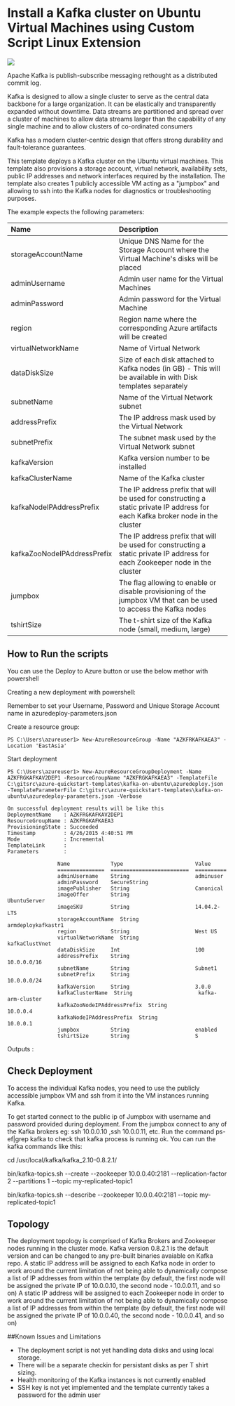 # Install a Kafka cluster on Ubuntu Virtual Machines using Custom Script Linux Extension

<a href="https://azuredeploy.net/" target="_blank">
    <img src="http://azuredeploy.net/deploybutton.png"/>
</a>

Apache Kafka is publish-subscribe messaging rethought as a distributed commit log.

Kafka is designed to allow a single cluster to serve as the central data backbone for a large organization. It can be elastically and transparently expanded without downtime. Data streams are partitioned and spread over a cluster of machines to allow data streams larger than the capability of any single machine and to allow clusters of co-ordinated consumers

Kafka has a modern cluster-centric design that offers strong durability and fault-tolerance guarantees.

This template deploys a Kafka cluster on the Ubuntu virtual machines. This template also provisions a storage account, virtual network, availability sets, public IP addresses and network interfaces required by the installation.
The template also creates 1 publicly accessible VM acting as a "jumpbox" and allowing to ssh into the Kafka nodes for diagnostics or troubleshooting purposes.

The example expects the following parameters:

| Name   | Description    |
|:--- |:---|
| storageAccountName  | Unique DNS Name for the Storage Account where the Virtual Machine's disks will be placed |
| adminUsername  | Admin user name for the Virtual Machines  |
| adminPassword  | Admin password for the Virtual Machine  |
| region | Region name where the corresponding Azure artifacts will be created |
| virtualNetworkName | Name of Virtual Network |
| dataDiskSize | Size of each disk attached to Kafka nodes (in GB) - This will be available in with Disk templates separately |
| subnetName | Name of the Virtual Network subnet |
| addressPrefix | The IP address mask used by the Virtual Network |
| subnetPrefix | The subnet mask used by the Virtual Network subnet |
| kafkaVersion | Kafka version number to be installed |
| kafkaClusterName | Name of the Kafka cluster |
| kafkaNodeIPAddressPrefix | The IP address prefix that will be used for constructing a static private IP address for each Kafka broker node in the cluster |
| kafkaZooNodeIPAddressPrefix | The IP address prefix that will be used for constructing a static private IP address for each Zookeeper node in the cluster |
| jumpbox | The flag allowing to enable or disable provisioning of the jumpbox VM that can be used to access the Kafka nodes |
| tshirtSize | The t-shirt size of the Kafka node (small, medium, large) |

How to Run the scripts 
----------------------

You can use the Deploy to Azure button or use the below methor with powershell

Creating a new deployment with powershell:

Remember to set your Username, Password and Unique Storage Account name in azuredeploy-parameters.json

Create a resource group:

    PS C:\Users\azureuser1> New-AzureResourceGroup -Name "AZKFRKAFKAEA3" -Location 'EastAsia'
    
Start deployment 
    
    PS C:\Users\azureuser1> New-AzureResourceGroupDeployment -Name AZKFRGKAFKAV2DEP1 -ResourceGroupName "AZKFRGKAFKAEA3" -TemplateFile C:\gitsrc\azure-quickstart-templates\kafka-on-ubuntu\azuredeploy.json -TemplateParameterFile C:\gitsrc\azure-quickstart-templates\kafka-on-ubuntu\azuredeploy-parameters.json -Verbose

    On successful deployment results will be like this
    DeploymentName    : AZKFRGKAFKAV2DEP1
    ResourceGroupName : AZKFRGKAFKAEA3
    ProvisioningState : Succeeded
    Timestamp         : 4/26/2015 4:40:51 PM
    Mode              : Incremental
    TemplateLink      :
    Parameters        :

                    Name             Type                       Value
                    ===============  =========================  ==========
                    adminUsername    String                     adminuser
                    adminPassword    SecureString
                    imagePublisher   String                     Canonical
                    imageOffer       String                     UbuntuServer
                    imageSKU         String                     14.04.2-LTS
                    storageAccountName  String                     armdeploykafkastr1
                    region           String                     West US
                    virtualNetworkName  String                     kafkaClustVnet
                    dataDiskSize     Int                        100
                    addressPrefix    String                     10.0.0.0/16
                    subnetName       String                     Subnet1
                    subnetPrefix     String                     10.0.0.0/24
                    kafkaVersion     String                     3.0.0
                    kafkaClusterName  String                     kafka-arm-cluster
                    kafkaZooNodeIPAddressPrefix  String                     10.0.0.4
                    kafkaNodeIPAddressPrefix  String                     10.0.0.1
                    jumpbox          String                     enabled
                    tshirtSize       String                     S

Outputs           :

Check Deployment 
----------------

To access the individual Kafka nodes, you need to use the publicly accessible jumpbox VM and ssh from it into the VM instances running Kafka.

To get started connect to the public ip of Jumpbox with username and password provided during deployment.
From the jumpbox connect to any of the Kafka brokers eg: ssh 10.0.0.10 ,ssh 10.0.0.11, etc.
Run the command ps-ef|grep kafka to check that kafka process is running ok.
You can run the kafka commands like this:
 
cd /usr/local/kafka/kafka_2.10-0.8.2.1/

bin/kafka-topics.sh --create --zookeeper 10.0.0.40:2181  --replication-factor 2 --partitions 1 --topic my-replicated-topic1

bin/kafka-topics.sh --describe --zookeeper 10.0.0.40:2181  --topic my-replicated-topic1

Topology
--------

The deployment topology is comprised of Kafka Brokers and Zookeeper nodes running in the cluster mode.
Kafka version 0.8.2.1 is the default version and can be changed to any pre-built binaries avaiable on Kafka repo.
A static IP address will be assigned to each Kafka node in order to work around the current limitation of not being able to dynamically compose a list of IP addresses from within the template (by default, the first node will be assigned the private IP of 10.0.0.10, the second node - 10.0.0.11, and so on)
A static IP address will be assigned to each Zookeeper node in order to work around the current limitation of not being able to dynamically compose a list of IP addresses from within the template (by default, the first node will be assigned the private IP of 10.0.0.40, the second node - 10.0.0.41, and so on)

##Known Issues and Limitations
- The deployment script is not yet handling data disks and using local storage. 
- There will be a separate checkin for persistant disks as per T shirt sizing.
- Health monitoring of the Kafka instances is not currently enabled
- SSH key is not yet implemented and the template currently takes a password for the admin user
